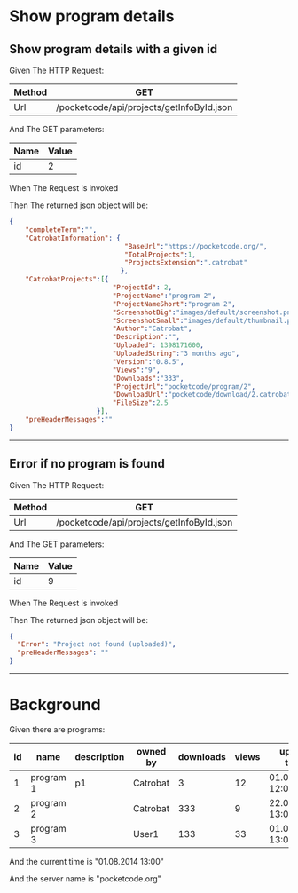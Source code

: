# Show program details
> 

## Show program details with a given id
> 

Given The HTTP Request:

| Method | GET |
| --- | --- |
| Url | /pocketcode/api/projects/getInfoById.json |
   
And The GET parameters:

| Name | Value |
| --- | --- |
| id | 2 |
   
When The Request is invoked
 
Then The returned json object will be:
```json
{
    "completeTerm":"",
    "CatrobatInformation": {
                             "BaseUrl":"https://pocketcode.org/",
                             "TotalProjects":1,
                             "ProjectsExtension":".catrobat"
                            },
    "CatrobatProjects":[{
                          "ProjectId": 2,
                          "ProjectName":"program 2",
                          "ProjectNameShort":"program 2",
                          "ScreenshotBig":"images/default/screenshot.png",
                          "ScreenshotSmall":"images/default/thumbnail.png",
                          "Author":"Catrobat",
                          "Description":"",
                          "Uploaded": 1398171600,
                          "UploadedString":"3 months ago",
                          "Version":"0.8.5",
                          "Views":"9",
                          "Downloads":"333",
                          "ProjectUrl":"pocketcode/program/2",
                          "DownloadUrl":"pocketcode/download/2.catrobat",
                          "FileSize":2.5
                      }],
    "preHeaderMessages":""
}
```
 
 


---

## Error if no program is found
> 

Given The HTTP Request:

| Method | GET |
| --- | --- |
| Url | /pocketcode/api/projects/getInfoById.json |
   
And The GET parameters:

| Name | Value |
| --- | --- |
| id | 9 |
   
When The Request is invoked
 
Then The returned json object will be:
```json
{
  "Error": "Project not found (uploaded)",
  "preHeaderMessages": ""
}
```
 
 


---

  
# Background

Given there are programs:

| id | name | description | owned by | downloads | views | upload time | version | FileSize |
| --- | --- | --- | --- | --- | --- | --- | --- | --- |
| 1 | program 1 | p1 | Catrobat | 3 | 12 | 01.01.2013 12:00 | 0.8.5 | 1024 |
| 2 | program 2 |  | Catrobat | 333 | 9 | 22.04.2014 13:00 | 0.8.5 | 2621440 |
| 3 | program 3 |  | User1 | 133 | 33 | 01.01.2012 13:00 | 0.8.5 | 1337 |
   
And the current time is &quot;01.08.2014 13:00&quot;
 
And the server name is &quot;pocketcode.org&quot;
 
 